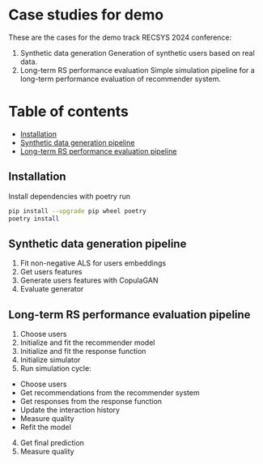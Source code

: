 # Case studies for demo
These are the cases for the demo track RECSYS 2024 conference:
1. Synthetic data generation
Generation of synthetic users based on real data.
2. Long-term RS performance evaluation
Simple simulation pipeline for a long-term performance evaluation of recommender system. 

# Table of contents

* [Installation](#installation)
* [Synthetic data generation pipeline](#synthetic-data-generation-pipeline)
* [Long-term RS performance evaluation pipeline](#long-term-RS-performance-evaluation-pipeline)

## Installation

Install dependencies with poetry run

```bash
pip install --upgrade pip wheel poetry
poetry install
```

## Synthetic data generation pipeline
1. Fit non-negative ALS for users embeddings
2. Get users features
3. Generate users features with CopulaGAN
4. Evaluate generator

## Long-term RS performance evaluation pipeline
1. Choose users
2. Initialize and fit the recommender model
3. Initialize and fit the response function
4. Initialize simulator
5. Run simulation cycle: 
 - Choose users
 - Get recommendations from the recommender system
 - Get responses from the response function
 - Update the interaction history
 - Measure quality
 - Refit the model
4. Get final prediction 
5. Measure quality
